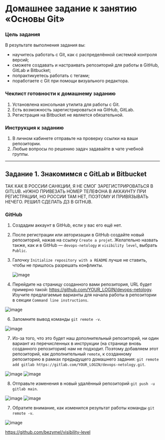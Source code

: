 # Домашнее задание к занятию «Основы Git»

### Цель задания

В результате выполнения задания вы:

* научитесь работать с Git, как с распределённой системой контроля версий; 
* сможете создавать и настраивать репозиторий для работы в GitHub, GitLab и Bitbucket; 
* попрактикуетесь работать с тегами;
* поработаете с Git при помощи визуального редактора.

### Чеклист готовности к домашнему заданию

1. Установлена консольная утилита для работы с Git.
2. Есть возможность зарегистрироваться на GitHub, GitLab.
3. Регистрация на Bitbucket не является обязательной. 


### Инструкция к заданию

1. В личном кабинете отправьте на проверку ссылки на ваши репозитории.
2. Любые вопросы по решению задач задавайте в чате учебной группы.

------

## Задание 1. Знакомимся с GitLab и Bitbucket 

ТАК КАК В РОССИИ САНКЦИИ, Я НЕ СМОГ ЗАРЕГИСТРИРОВАТЬСЯ В GITLUB. нУЖНО ПРИВЕЗАТЬ НОМЕР ТЕЛЕФОНА В АККАУНТУ ПРИ РЕГИСТРАЦИИ, НО РОССИИ ТАМ НЕТ, ПОЭТОМУ И ПРИВЯЗЫВАТЬ НЕЧЕГО. РЕШИЛ СДЕЛАТЬ ДЗ В GITHUB.  

### GitHub

1. Создадим аккаунт в GitHub, если у вас его ещё нет.
2. После регистрации или авторизации в GitHub создайте новый репозиторий, нажав на ссылку `Create a projet`. 
Желательно назвать также, как и в GitHub — `devops-netology` и `visibility level`, выбрать `Public`.
3. Галочку `Initialize repository with a README` лучше не ставить, чтобы не пришлось разрешать конфликты.
   
   ![image](https://github.com/bezymel/sysadm-homeworks/assets/129361495/c83187fb-de8a-4018-86b7-729b857037c0)
   
4. Перейдите на страницу созданного вами репозитория, URL будет примерно такой:
https://github.com/YOUR_LOGIN/devops-netology. Изучите предлагаемые варианты для начала работы в репозитории в секции
`Command line instructions`.

![image](https://github.com/bezymel/sysadm-homeworks/assets/129361495/8656e5ee-68e6-438e-af9d-dec4b0b8577e)

6. Запомните вывод команды `git remote -v`.
   
 ![image](https://github.com/bezymel/sysadm-homeworks/assets/129361495/944274a0-a377-4073-9027-4502c026c00d)

7. Из-за того, что это будет наш дополнительный репозиторий, ни один вариант из перечисленных в инструкции (на странице 
вновь созданного репозитория) нам не подходит. Поэтому добавляем этот репозиторий, как дополнительный `remote`, к созданному
репозиторию в рамках предыдущего домашнего задания:
`git remote add gitlab https://gitlab.com/YOUR_LOGIN/devops-netology.git`.

![image](https://github.com/bezymel/sysadm-homeworks/assets/129361495/b7f78012-071e-4914-acab-7b7170c27af9)
![image](https://github.com/bezymel/sysadm-homeworks/assets/129361495/4893097c-504c-412f-959d-ac781e6f9237)

8. Отправьте изменения в новый удалённый репозиторий `git push -u gitlab main`.

![image](https://github.com/bezymel/sysadm-homeworks/assets/129361495/0b7978de-a610-438b-8124-499ced026545)
![image](https://github.com/bezymel/sysadm-homeworks/assets/129361495/1eeb433b-5a68-4d8f-8deb-1de8e6cefa37)

7. Обратите внимание, как изменился результат работы команды `git remote -v`.

![image](https://github.com/bezymel/sysadm-homeworks/assets/129361495/cb10a513-bf33-454f-8976-dd932093cb7b)

https://github.com/bezymel/visibility-level
